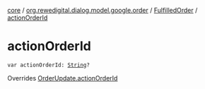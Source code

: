 [core](../../index.md) / [org.rewedigital.dialog.model.google.order](../index.md) / [FulfilledOrder](index.md) / [actionOrderId](./action-order-id.md)

# actionOrderId

`var actionOrderId: `[`String`](https://kotlinlang.org/api/latest/jvm/stdlib/kotlin/-string/index.html)`?`

Overrides [OrderUpdate.actionOrderId](../-order-update/action-order-id.md)

